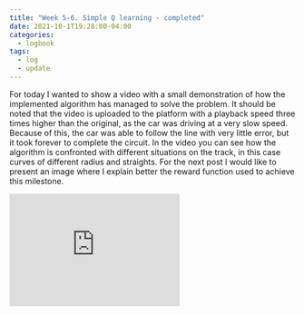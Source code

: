 ```yaml
---
title: "Week 5-6. Simple Q learning - completed"
date: 2021-10-1T19:28:00-04:00
categories:
  - logbook
tags:
  - log
  - update
---
```


For today I wanted to show a video with a small demonstration of how the implemented algorithm has managed to solve the problem. It should be noted that the video is uploaded to the platform with a playback speed three times higher than the original, as the car was driving at a very slow speed. Because of this, the car was able to follow the line with very little error, but it took forever to complete the circuit. In the video you can see how the algorithm is confronted with different situations on the track, in this case curves of different radius and straights. For the next post I would like to present an image where I explain better the reward function used to achieve this milestone.

<iframe src="https://www.youtube.com/embed/PIy8K-UMBZ4" height="197.5" frameborder="0" allowfullscreen style="display: flex; padding-bottom: 25px"></iframe>